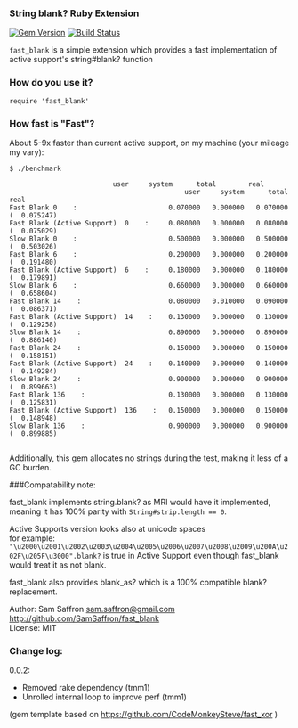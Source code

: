 ### String blank? Ruby Extension

[![Gem Version](https://badge.fury.io/rb/fast_blank.png)](http://badge.fury.io/rb/fast_blank) [![Build Status](https://travis-ci.org/SamSaffron/fast_blank.png?branch=master)](https://travis-ci.org/gouravtiwari/fast_blank)

`fast_blank` is a simple extension which provides a fast implementation of active support's string#blank? function

### How do you use it?

    require 'fast_blank'

### How fast is "Fast"?


About 5-9x faster than current active support, on my machine (your mileage my vary):

    $ ./benchmark

```
                          user     system      total        real
                                            user     system      total        real
Fast Blank 0    :                       0.070000   0.000000   0.070000 (  0.075247)
Fast Blank (Active Support)  0    :     0.080000   0.000000   0.080000 (  0.075029)
Slow Blank 0    :                       0.500000   0.000000   0.500000 (  0.503026)
Fast Blank 6    :                       0.200000   0.000000   0.200000 (  0.191480)
Fast Blank (Active Support)  6    :     0.180000   0.000000   0.180000 (  0.179891)
Slow Blank 6    :                       0.660000   0.000000   0.660000 (  0.658604)
Fast Blank 14    :                      0.080000   0.010000   0.090000 (  0.086371)
Fast Blank (Active Support)  14    :    0.130000   0.000000   0.130000 (  0.129258)
Slow Blank 14    :                      0.890000   0.000000   0.890000 (  0.886140)
Fast Blank 24    :                      0.150000   0.000000   0.150000 (  0.158151)
Fast Blank (Active Support)  24    :    0.140000   0.000000   0.140000 (  0.149284)
Slow Blank 24    :                      0.900000   0.000000   0.900000 (  0.899663)
Fast Blank 136    :                     0.130000   0.000000   0.130000 (  0.125831)
Fast Blank (Active Support)  136    :   0.150000   0.000000   0.150000 (  0.148948)
Slow Blank 136    :                     0.900000   0.000000   0.900000 (  0.899885)


```


Additionally, this gem allocates no strings during the test, making it less of a GC burden.


###Compatability note:

fast_blank implements string.blank? as MRI would have it implemented, meaning it has 100% parity with `String#strip.length == 0`.


Active Supports version looks also at unicode spaces  
for example: `"\u2000\u2001\u2002\u2003\u2004\u2005\u2006\u2007\u2008\u2009\u200A\u202F\u205F\u3000".blank?` is true in Active Support even though fast_blank would treat it as not blank.

fast_blank also provides blank_as? which is a 100% compatible blank? replacement.

Author: Sam Saffron sam.saffron@gmail.com  
http://github.com/SamSaffron/fast_blank    
License: MIT  

### Change log:

0.0.2:
  - Removed rake dependency (tmm1)
  - Unrolled internal loop to improve perf (tmm1)

(gem template based on https://github.com/CodeMonkeySteve/fast_xor )
